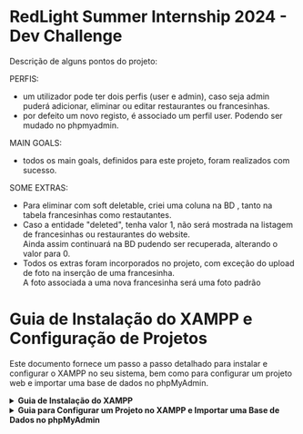 # RedLight Summer Internship 2024 - Dev Challenge

Descrição de alguns pontos do projeto:

PERFIS:
 - um utilizador pode ter dois perfis (user e admin), caso seja admin puderá adicionar, eliminar ou editar restaurantes ou francesinhas. 
 - por defeito um novo registo, é associado um perfil user. Podendo ser mudado no phpmyadmin.

MAIN GOALS:
 - todos os main goals, definidos para este projeto, foram realizados com sucesso.


SOME EXTRAS:
 - Para eliminar com soft deletable, criei uma coluna na BD , tanto na tabela francesinhas como restautantes.
 - Caso a entidade "deleted", tenha valor 1, não será mostrada na listagem de francesinhas ou restaurantes do website. <br> Ainda assim continuará na BD pudendo ser recuperada, alterando o valor para 0.
 - Todos os extras foram incorporados no projeto, com exceção do upload de foto na inserção de uma francesinha.<br>A foto associada a uma nova francesinha será uma foto padrão

# Guia de Instalação do XAMPP e Configuração de Projetos

Este documento fornece um passo a passo detalhado para instalar e configurar o XAMPP no seu sistema, bem como para configurar um projeto web e importar uma base de dados no phpMyAdmin.

<details>
  <summary><strong>Guia de Instalação do XAMPP</strong></summary>

## Baixar o XAMPP

1. Acesse o site oficial do XAMPP: [https://www.apachefriends.org/](https://www.apachefriends.org/).
2. Escolha a versão adequada para o seu sistema operacional (Windows, Linux, ou macOS).
3. Clique no botão de download correspondente.

## Executar o Instalador

1. Localize o arquivo baixado na sua pasta de Downloads.
2. Clique duas vezes no arquivo do instalador para iniciar o processo de instalação.
3. No Windows, pode ser necessário confirmar que deseja permitir que o programa faça alterações no seu dispositivo.

## Processo de Instalação

1. **Bem-vindo ao instalador**:
   - Clique em "Next" na tela de boas-vindas.

2. **Seleção de componentes**:
   - Deixe todos os componentes essenciais (Apache, MySQL, PHP, phpMyAdmin, etc.) selecionados.
   - Clique em "Next".

3. **Escolha do diretório de instalação**:
   - Escolha a pasta de instalação (padrão: `C:\xampp`).
   - Clique em "Next".

4. **Seleção de idioma**:
   - Escolha o idioma da instalação (Inglês ou Alemão).
   - Clique em "Next".

5. **Pronto para instalar**:
   - Clique em "Next" para iniciar a instalação.

6. **Instalação**:
   - Aguarde até que todos os arquivos sejam copiados e configurados.

## Finalizando a Instalação

1. **Tela de conclusão**:
   - Certifique-se de que a opção para iniciar o painel de controle do XAMPP está marcada.
   - Clique em "Finish".

## Configurar e Iniciar o XAMPP

1. **Abrir o painel de controle do XAMPP**:
   - O painel de controle do XAMPP será aberto automaticamente. Você também pode abri-lo manualmente pelo ícone na área de trabalho ou menu iniciar.

2. **Iniciar os serviços**:
   - No painel de controle, clique em "Start" ao lado de "Apache" e "MySQL".
   - As luzes indicadoras ao lado desses serviços devem ficar verdes, indicando que estão em execução.

3. **Configuração adicional (opcional)**:
   - Configure o phpMyAdmin, ajuste as configurações do PHP ou configure um domínio virtual conforme necessário.

## Verificação

1. **Testar a instalação**:
   - Abra o seu navegador e digite `http://localhost/`.
   - Você deve ver a página inicial do XAMPP, confirmando que a instalação foi bem-sucedida.

  ---

Este guia cobre os passos essenciais para instalar e configurar o XAMPP no seu sistema. Se precisar de mais informações ou ajuda adicional, consulte a documentação oficial do XAMPP no site [Apache Friends](https://www.apachefriends.org/).

</details>

<details>
  <summary><strong>Guia para Configurar um Projeto no XAMPP e Importar uma Base de Dados no phpMyAdmin</strong></summary>

## Configurar o Projeto no XAMPP

1. **Copiar os arquivos do projeto para o diretório do XAMPP**:
   - Navegue até a pasta onde você extraiu os arquivos do projeto.
   - Copie a pasta do projeto para o diretório `htdocs` dentro da pasta de instalação do XAMPP (geralmente `C:\xampp\htdocs\`).
   - Caso não encontre nenhuma pasta `htdocs` , crie uma e faça o passo anterior.

## Importar a Base de Dados no phpMyAdmin

1. **Iniciar o MySQL no XAMPP**:
   - Abra o painel de controle do XAMPP.
   - No painel de controle, clique em "Start" ao lado de "Apache" e "MySQL".

2. **Acessar o phpMyAdmin**:
   - Abra o seu navegador e digite `http://localhost/phpmyadmin`.

3. **Criar uma nova base de dados**:
   - Na interface do phpMyAdmin, clique em "Base de dados".
   - Digite o nome da nova base de dados (redlight).
   - Clique em "Criar".

4. **Importar o arquivo SQL**:
   - Selecione a base de dados recém-criada na lista à esquerda.
   - Clique na aba "Importar".
   - Clique em "Escolher arquivo" e selecione o arquivo SQL que contém a estrutura e os dados da base de dados.
   - Clique em "Executar".

## Verificar a Configuração

1. **Acessar o projeto no navegador**:
   - Abra o seu navegador e digite `http://localhost/nome_do_projeto`, onde `nome_do_projeto` é o nome da pasta do seu projeto dentro do diretório `htdocs`.

  ---

Este guia cobre os passos essenciais para descarregar e configurar um projeto web no XAMPP e importar uma base de dados no phpMyAdmin. Se precisar de mais informações ou ajuda adicional, consulte a documentação oficial do XAMPP e do phpMyAdmin.
</details>
